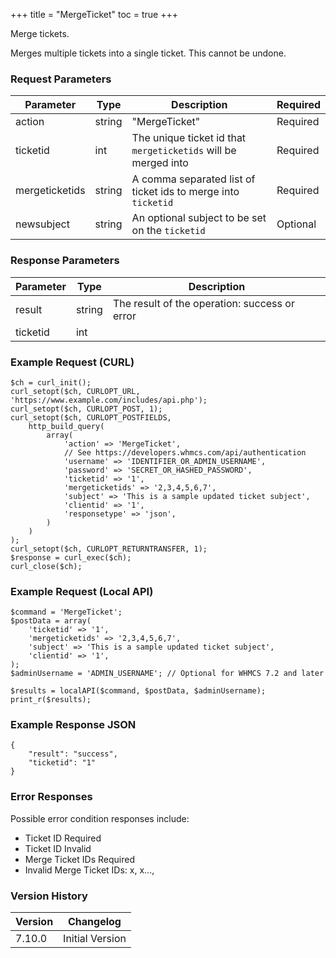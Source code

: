 +++
title = "MergeTicket"
toc = true
+++

Merge tickets.

Merges multiple tickets into a single ticket. This cannot be undone.

### Request Parameters

| Parameter | Type | Description | Required |
| --------- | ---- | ----------- | -------- |
| action | string | "MergeTicket" | Required |
| ticketid | int | The unique ticket id that `mergeticketids` will be merged into | Required |
| mergeticketids | string | A comma separated list of ticket ids to merge into `ticketid` | Required |
| newsubject | string | An optional subject to be set on the `ticketid` | Optional |

### Response Parameters

| Parameter | Type | Description |
| --------- | ---- | ----------- |
| result | string | The result of the operation: success or error |
| ticketid | int |  |


### Example Request (CURL)

```
$ch = curl_init();
curl_setopt($ch, CURLOPT_URL, 'https://www.example.com/includes/api.php');
curl_setopt($ch, CURLOPT_POST, 1);
curl_setopt($ch, CURLOPT_POSTFIELDS,
    http_build_query(
        array(
            'action' => 'MergeTicket',
            // See https://developers.whmcs.com/api/authentication
            'username' => 'IDENTIFIER_OR_ADMIN_USERNAME',
            'password' => 'SECRET_OR_HASHED_PASSWORD',
            'ticketid' => '1',
            'mergeticketids' => '2,3,4,5,6,7',
            'subject' => 'This is a sample updated ticket subject',
            'clientid' => '1',
            'responsetype' => 'json',
        )
    )
);
curl_setopt($ch, CURLOPT_RETURNTRANSFER, 1);
$response = curl_exec($ch);
curl_close($ch);
```


### Example Request (Local API)

```
$command = 'MergeTicket';
$postData = array(
    'ticketid' => '1',
    'mergeticketids' => '2,3,4,5,6,7',
    'subject' => 'This is a sample updated ticket subject',
    'clientid' => '1',
);
$adminUsername = 'ADMIN_USERNAME'; // Optional for WHMCS 7.2 and later

$results = localAPI($command, $postData, $adminUsername);
print_r($results);
```


### Example Response JSON

```
{
    "result": "success",
    "ticketid": "1"
}
```


### Error Responses

Possible error condition responses include:

* Ticket ID Required
* Ticket ID Invalid
* Merge Ticket IDs Required
* Invalid Merge Ticket IDs: x, x...,


### Version History

| Version | Changelog |
| ------- | --------- |
| 7.10.0 | Initial Version |
